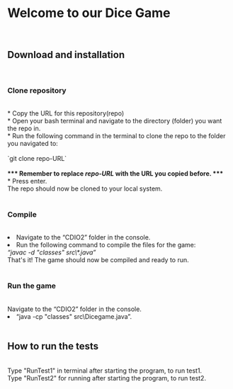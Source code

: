 <h1>Welcome to our Dice Game</h1> <br>

<h2>Download and installation</h2> <br>

<h3>Clone repository</h3> <br>
* Copy the URL for this repository(repo) <br>
* Open your bash terminal and navigate to the directory (folder) you want the repo in. <br>
* Run the following command in the terminal to clone the repo to the folder you navigated to: <br>
 <br>
`git clone repo-URL` <br>
 <br>
<b>*** Remember to replace <i>repo-URL</i> with the URL you copied before. ***</b> <br>
* Press enter. <br>
The repo should now be cloned to your local system. <br>
 <br>
<h3>Compile</h3> <br>
<li>Navigate to the “CDIO2” folder in the console. <br>
<li>Run the following command to compile the files for the game: <br>
<i>“javac -d "classes" src\*.java”</i> <br>
That's it! The game should now be compiled and ready to run. <br>
 <br>
<h3>Run the game</h3> <br>
Navigate to the “CDIO2” folder in the console. <br>
<li> “java -cp "classes" src\Dicegame.java”. <br>
 <br>
<h2>How to run the tests</h2> <br>
Type "RunTest1" in terminal after starting the program, to run test1. <br>
Type "RunTest2" for running after starting the program, to run test2. <br>
